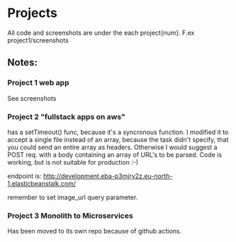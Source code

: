 # Projects

All code and screenshots are under the each project{num}. F.ex project1/screenshots

## Notes:

### Project 1 web app

See screenshots

### Project 2 "fullstack apps on aws"

 has a setTimeout() func, because it's a syncronous function. I modified it to accept a single file instead of an array, because the task didn't specify, that you could send an entire array as headers. Otherwise I would suggest a POST req. with a body containing an array of URL's to be parsed. Code is working, but is not suitable for production :-)

endpoint is: http://development.eba-p3mjry2z.eu-north-1.elasticbeanstalk.com/

remember to set image_url query parameter.

### Project 3 Monolith to Microservices
Has been moved to its own repo because of github actions.
